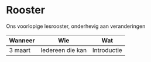 # Rooster

Ons voorlopige lesrooster, onderhevig aan veranderingen

Wanneer|Wie|Wat
---|---|---
3 maart|Iedereen die kan|Introductie
